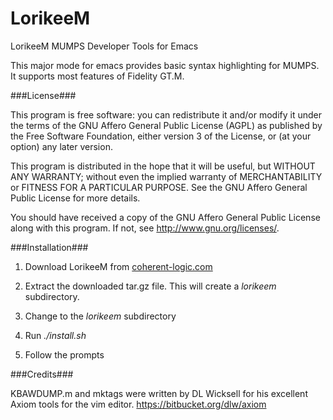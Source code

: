LorikeeM
========

LorikeeM MUMPS Developer Tools for Emacs

This major mode for emacs provides basic syntax highlighting for MUMPS.
It supports most features of Fidelity GT.M.

###License###

This program is free software: you can redistribute it and/or modify
it under the terms of the GNU Affero General Public License (AGPL)
as published by the Free Software Foundation, either version 3 of
the License, or (at your option) any later version.

This program is distributed in the hope that it will be useful,
but WITHOUT ANY WARRANTY; without even the implied warranty of
MERCHANTABILITY or FITNESS FOR A PARTICULAR PURPOSE. See the
GNU Affero General Public License for more details.

You should have received a copy of the GNU Affero General Public License
along with this program. If not, see http://www.gnu.org/licenses/.

###Installation###

1) Download LorikeeM from [coherent-logic.com](http://www.coherent-logic.com/?page_id=8)

2) Extract the downloaded tar.gz file. This will create a *lorikeem* 
subdirectory.

3) Change to the *lorikeem* subdirectory

4) Run *./install.sh*

5) Follow the prompts

###Credits###

KBAWDUMP.m and mktags were written by DL Wicksell for his excellent 
Axiom tools for the vim editor. https://bitbucket.org/dlw/axiom
